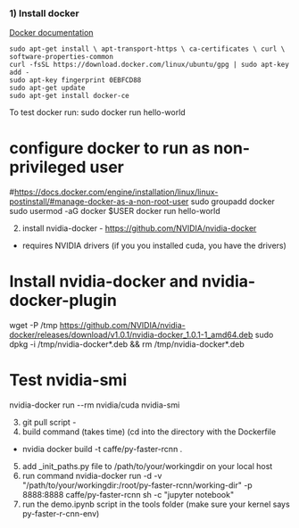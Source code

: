 ### 1) Install docker
[Docker documentation](https://docs.docker.com/engine/installation/linux/ubuntu/)
```
sudo apt-get install \ apt-transport-https \ ca-certificates \ curl \ software-properties-common
curl -fsSL https://download.docker.com/linux/ubuntu/gpg | sudo apt-key add -
sudo apt-key fingerprint 0EBFCD88
sudo apt-get update
sudo apt-get install docker-ce
```

To test docker run:
sudo docker run hello-world
# configure docker to run as non-privileged user
#https://docs.docker.com/engine/installation/linux/linux-postinstall/#manage-docker-as-a-non-root-user
sudo groupadd docker
sudo usermod -aG docker $USER
docker run hello-world


2) install nvidia-docker - https://github.com/NVIDIA/nvidia-docker
- requires NVIDIA drivers (if you you installed cuda, you have the drivers)

# Install nvidia-docker and nvidia-docker-plugin
wget -P /tmp https://github.com/NVIDIA/nvidia-docker/releases/download/v1.0.1/nvidia-docker_1.0.1-1_amd64.deb
sudo dpkg -i /tmp/nvidia-docker*.deb && rm /tmp/nvidia-docker*.deb

# Test nvidia-smi
nvidia-docker run --rm nvidia/cuda nvidia-smi

3) git pull script -
4) build command (takes time) (cd into the directory with the Dockerfile
- nvidia docker build -t caffe/py-faster-rcnn .
5) add _init_paths.py file to /path/to/your/workingdir on your local host
6) run command
nvidia-docker run -d -v "/path/to/your/workingdir:/root/py-faster-rcnn/working-dir" -p 8888:8888 caffe/py-faster-rcnn sh -c "jupyter notebook"
7) run the demo.ipynb script in the tools folder (make sure your kernel says py-faster-r-cnn-env)
